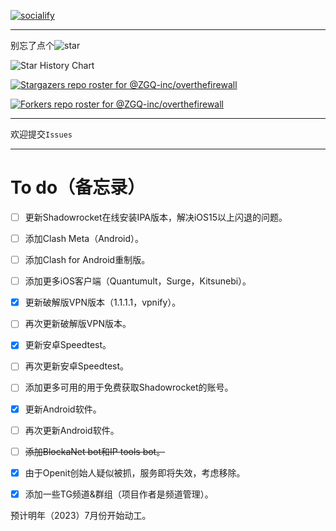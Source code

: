 [![socialify](https://socialify.git.ci/ZGQ-inc/overthefirewall/image?description=1&descriptionEditable=%E8%A6%86%E7%9B%96%E5%85%A8%E5%B9%B3%E5%8F%B0%0A%E5%AE%8C%E5%85%A8%E5%85%8D%E8%B4%B9%0A%E8%8A%82%E7%82%B9%E8%AE%A2%E9%98%85%0A%E6%9C%BA%E5%9C%BA%E6%8E%A8%E8%8D%90%0A%E7%A0%B4%E8%A7%A3VPN%E8%BD%AF%E4%BB%B6%E5%88%86%E4%BA%AB&font=Inter&forks=1&logo=https%3A%2F%2Fzgq-inc.github.io%2Foverthefirewall%2Fimage%2Fvpnclient_black.png&name=1&owner=1&pattern=Brick%20Wall&stargazers=1&theme=Light)](https://zgq-inc.github.io/overthefirewall/)

***

别忘了点个![star](https://zgq-inc.github.io/badge/github/black-star.svg)

![Star History Chart](https://api.star-history.com/svg?repos=ZGQ-inc/overthefirewall&type=Date)

[![Stargazers repo roster for @ZGQ-inc/overthefirewall](https://reporoster.com/stars/ZGQ-inc/overthefirewall)](https://github.com/ZGQ-inc/overthefirewall/stargazers)

[![Forkers repo roster for @ZGQ-inc/overthefirewall](https://reporoster.com/forks/ZGQ-inc/overthefirewall)](https://github.com/ZGQ-inc/overthefirewall/network/members)

***

欢迎提交`Issues`

***

# To do（备忘录）

- [ ] 更新Shadowrocket在线安装IPA版本，解决iOS15以上闪退的问题。

- [ ] 添加Clash Meta（Android）。

- [ ] 添加Clash for Android重制版。

- [ ] 添加更多iOS客户端（Quantumult，Surge，Kitsunebi）。

- [x] 更新破解版VPN版本（1.1.1.1，vpnify）。

- [ ] 再次更新破解版VPN版本。

- [x] 更新安卓Speedtest。

- [ ] 再次更新安卓Speedtest。

- [ ] 添加更多可用的用于免费获取Shadowrocket的账号。

- [x] 更新Android软件。

- [ ] 再次更新Android软件。

- [ ] ~~添加BlockaNet bot和IP tools bot。~~

- [x] 由于Openit创始人疑似被抓，服务即将失效，考虑移除。

- [x] 添加一些TG频道&群组（项目作者是频道管理）。

预计明年（2023）7月份开始动工。
